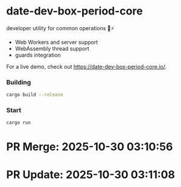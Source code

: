 # date-dev-box-period-core
developer utility for common operations 🦀⚡

- Web Workers and server support
- WebAssembly thread support
- guards integration

For a live demo, check out https://date-dev-box-period-core.io/.

### Building
```bash
cargo build --release
```

### Start
```bash
cargo run
```


# PR Merge: 2025-10-30 03:10:56

# PR Update: 2025-10-30 03:11:08

